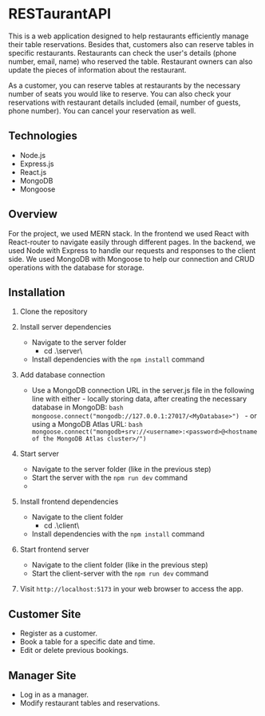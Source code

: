 # RESTaurantAPI
This is a web application designed to help restaurants efficiently manage their table reservations.
Besides that, customers also can reserve tables in specific restaurants.
Restaurants can check the user's details (phone number, email, name) who reserved the table.
Restaurant owners can also update the pieces of information about the restaurant.

As a customer, you can reserve tables at restaurants by the necessary number of seats you would like to reserve.
You can also check your reservations with restaurant details included (email, number of guests, phone number).
You can cancel your reservation as well.

## Technologies
- Node.js
- Express.js
- React.js
- MongoDB
- Mongoose

## Overview
For the project, we used MERN stack. In the frontend we used React with React-router to navigate easily through different pages.
In the backend, we used Node with Express to handle our requests and responses to the client side.
We used MongoDB with Mongoose to help our connection and CRUD operations with the database for storage.

## Installation

1. Clone the repository
2. Install server dependencies
    - Navigate to the server folder
        - cd .\server\
    - Install dependencies with the `npm install` command
3. Add database connection
    - Use a MongoDB connection URL in the server.js file in the following line with either
          - locally storing data, after creating the necessary database in MongoDB:
          ```bash
          mongoose.connect("mongodb://127.0.0.1:27017/<MyDatabase>")
          ```
          - or using a MongoDB Atlas URL:
          ```bash
          mongoose.connect("mongodb+srv://<username>:<password>@<hostname of the MongoDB Atlas cluster>/")
          ```

5. Start server
    - Navigate to the server folder (like in the previous step)
    - Start the server with the `npm run dev` command
    - 
6. Install frontend dependencies
    - Navigate to the client folder
        - cd .\client\
    - Install dependencies with the `npm install` command
7. Start frontend server
    - Navigate to the client folder (like in the previous step)
    - Start the client-server with the `npm run dev` command
8. Visit `http://localhost:5173` in your web browser to access the app.


## Customer Site

- Register as a customer.
- Book a table for a specific date and time.
- Edit or delete previous bookings.

## Manager Site

- Log in as a manager.
- Modify restaurant tables and reservations.
